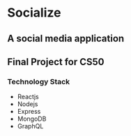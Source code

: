 # Socialize 
## A social media application
## Final Project for CS50
### Technology Stack 
- Reactjs
- Nodejs
- Express
- MongoDB
- GraphQL


